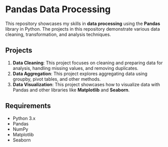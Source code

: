 # Pandas Data Processing

This repository showcases my skills in **data processing** using the **Pandas** library in Python. The projects in this repository demonstrate various data cleaning, transformation, and analysis techniques.

## Projects

1. **Data Cleaning**: This project focuses on cleaning and preparing data for analysis, handling missing values, and removing duplicates.
2. **Data Aggregation**: This project explores aggregating data using groupby, pivot tables, and other methods.
3. **Data Visualization**: This project showcases how to visualize data with Pandas and other libraries like **Matplotlib** and **Seaborn**.

## Requirements

- Python 3.x
- Pandas
- NumPy
- Matplotlib
- Seaborn

